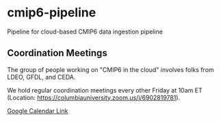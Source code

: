 # cmip6-pipeline
Pipeline for cloud-based CMIP6 data ingestion pipeline


## Coordination Meetings

The group of people working on "CMIP6 in the cloud" involves folks from LDEO, GFDL, and CEDA. 

We hold regular coordination meetings every other Friday at 10am ET (Location:
https://columbiauniversity.zoom.us/j/6902819781).

[Google Calendar Link](https://calendar.google.com/event?action=TEMPLATE&tmeid=OXZkcnJkZHRqNW0wdXExZGRudGJycmwwOTFfMjAyMTAxMDhUMTUwMDAwWiBycGFAbGRlby5jb2x1bWJpYS5lZHU&tmsrc=rpa%40ldeo.columbia.edu&scp=ALL)

